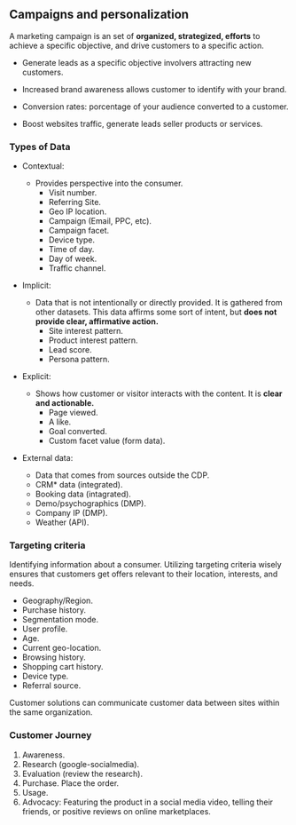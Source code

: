 ## Campaigns and personalization

A marketing campaign is an set of **organized, strategized, efforts** to achieve a specific objective, and drive customers to a specific action.

- Generate leads as a specific objective involvers attracting new customers.

- Increased brand awareness allows customer to identify with your brand.

- Conversion rates: porcentage of your audience converted to a customer.

- Boost websites traffic, generate leads seller products or services.

### Types of Data

- Contextual:
    - Provides perspective into the consumer.
        - Visit number.
        - Referring Site.
        - Geo IP location.
        - Campaign (Email, PPC, etc).
        - Campaign facet.
        - Device type.
        - Time of day.
        - Day of week.
        - Traffic channel.

- Implicit:
    - Data that is not intentionally or directly provided. It is gathered from other datasets. This data affirms some sort of intent, but **does not provide clear, affirmative action.**
        - Site interest pattern.
        - Product interest pattern.
        - Lead score.
        - Persona pattern.

- Explicit:
    - Shows how customer or visitor interacts with the content. It is **clear and actionable.**
        - Page viewed.
        - A like.
        - Goal converted.
        - Custom facet value (form data).

- External data:
    - Data that comes from sources outside the CDP.
    - CRM* data (integrated).
    - Booking data (intagrated).
    - Demo/psychographics (DMP).
    - Company IP (DMP).
    - Weather (API).

### Targeting criteria

Identifying information about a consumer. Utilizing targeting criteria wisely ensures that customers get offers relevant to their location, interests, and needs.

- Geography/Region.
- Purchase history.
- Segmentation mode.
- User profile.
- Age.
- Current geo-location.
- Browsing history.
- Shopping cart history.
- Device type.
- Referral source.

Customer solutions can communicate customer data between sites within the same organization.

### Customer Journey

1. Awareness.
2. Research (google-socialmedia).
3. Evaluation (review the research).
4. Purchase. Place the order.
5. Usage.
6. Advocacy: Featuring the product in a social media video, telling their friends, or positive reviews on online marketplaces.

